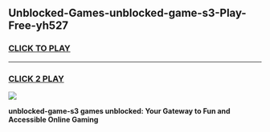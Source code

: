 
## Unblocked-Games-unblocked-game-s3-Play-Free-yh527
<h3>
<a href="https://premium76.site?title=unblocked-game-s3&ref=18A1">CLICK TO PLAY</a></h3>
<hr>

<h3>
<a href="https://premium76.site?title=unblocked-game-s3&ref=18A1">CLICK 2 PLAY</a>
  
</h3>

<a href="https://premium76.site?title=unblocked-game-s3&ref=18A1"><img src="https://clearcache.store/games.png"></a>


**unblocked-game-s3 games unblocked: Your Gateway to Fun and Accessible Online Gaming**

